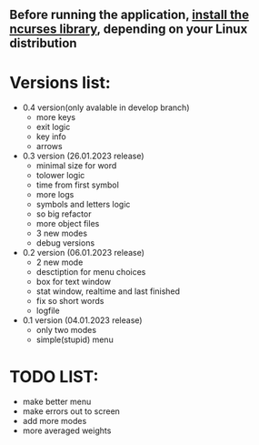 ## Before running the application, [install the ncurses library](https://www.cyberciti.biz/faq/linux-install-ncurses-library-headers-on-debian-ubuntu-centos-fedora/), depending on your Linux distribution

# Versions list:
- 0.4 version(only avalable in develop branch)
    - more keys
    - exit logic
    - key info
    - arrows
- 0.3 version (26.01.2023 release)
    - minimal size for word
    - tolower logic
    - time from first symbol
    - more logs
    - symbols and letters logic
    - so big refactor
    - more object files
    - 3 new modes
    - debug versions
- 0.2 version (06.01.2023 release)
    - 2 new mode
    - desctiption for menu choices
    - box for text window
    - stat window, realtime and last finished
    - fix so short words
    - logfile
- 0.1 version (04.01.2023 release)
    - only two modes
    - simple(stupid) menu

# TODO LIST:
* make better menu
* make errors out to screen
* add more modes
* more averaged weights
